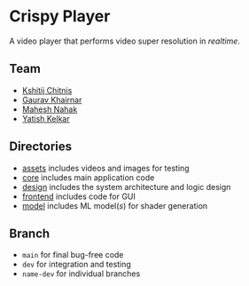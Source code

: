 # Crispy Player

A video player that performs video super resolution in _realtime_.

## Team

- [Kshitij Chitnis](https://github.com/m0rphtail)
- [Gaurav Khairnar](https://github.com/gaurav1620)
- [Mahesh Nahak](https://github.com/maheshn22)
- [Yatish Kelkar](https://github.com/yatish1606)

## Directories
- [assets](https://github.com/m0rphtail/crispy-player/tree/main/assets) includes videos and images for testing
- [core](https://github.com/m0rphtail/crispy-player/tree/main/core) includes main application code
- [design](https://github.com/m0rphtail/crispy-player/tree/main/design) includes the system architecture and logic design
- [frontend](https://github.com/m0rphtail/crispy-player/tree/main/frontend) includes code for GUI
- [model](https://github.com/m0rphtail/crispy-player/tree/main/model) includes ML model(_s_) for shader generation

## Branch

- `main` for final bug-free code
- `dev` for integration and testing
- `name-dev` for individual branches

